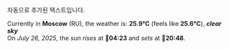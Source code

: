 
자동으로 추가된 텍스트입니다.

<!--START_SECTION:weather:moscow-->
Currently in **Moscow** (RU), the weather is: **25.9°C** (feels like **25.6°C**), ***clear sky***<br/>
On *July 26, 2025*, the *sun rises* at 🌅**04:23** and *sets* at 🌇**20:48**.
<!--END_SECTION:weather-->
